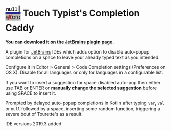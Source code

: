 <img src="https://github.com/vsch/touch-typists-completion-caddy/raw/master/resources/META-INF/pluginIcon@3x.png?" height="48" width="48" border="0" align="absmiddle" style="padding-bottom:5px"> Touch Typist's Completion Caddy
==================================================================================================================================================================================================================================

**You can download it on the [JetBrains plugin page].**

A plugin for [JetBrains] IDEs which adds option to disable auto-popup completions on a space to
leave your already typed text as you intended.

Configure it in Editor > General > Code Completion settings (Preferences on OS X). Disable for
all languages or only for languages in a configurable list.

If you want to insert a suggestion for space disabled auto-pop then either use TAB or ENTER or
**manually change the selected suggestion** before using SPACE to insert it.

Prompted by delayed auto-popup completions in Kotlin after typing `var`, `val` or `null`
followed by a space, inserting some random function, triggering a severe bout of Tourette's as a
result.

IDE versions 2019.3 added

[JetBrains]: http://www.jetbrains.com
[JetBrains plugin page]: https://plugins.jetbrains.com/plugin/12043-touch-typist-s-completion-caddy

